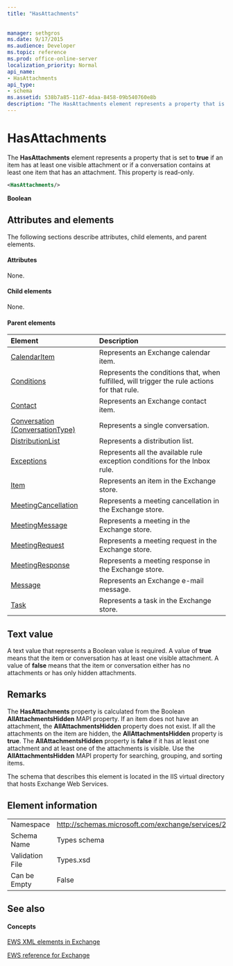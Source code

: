 ```yaml
---
title: "HasAttachments"
 
 
manager: sethgros
ms.date: 9/17/2015
ms.audience: Developer
ms.topic: reference
ms.prod: office-online-server
localization_priority: Normal
api_name:
- HasAttachments
api_type:
- schema
ms.assetid: 538b7a85-11d7-4daa-8458-09b540760e8b
description: "The HasAttachments element represents a property that is set to true if an item has at least one visible attachment or if a conversation contains at least one item that has an attachment. This property is read-only."
---
```


# HasAttachments

The **HasAttachments** element represents a property that is set to **true** if an item has at least one visible attachment or if a conversation contains at least one item that has an attachment. This property is read-only. 
  
```XML
<HasAttachments/>
```

 **Boolean**
## Attributes and elements

The following sections describe attributes, child elements, and parent elements.
  
#### Attributes

None.
  
#### Child elements

None.
  
#### Parent elements

|**Element**|**Description**|
|:-----|:-----|
|[CalendarItem](calendaritem.md) <br/> |Represents an Exchange calendar item.  <br/> |
|[Conditions](conditions.md) <br/> |Represents the conditions that, when fulfilled, will trigger the rule actions for that rule.  <br/> |
|[Contact](contact.md) <br/> |Represents an Exchange contact item.  <br/> |
|[Conversation (ConversationType)](conversation-conversationtype.md) <br/> |Represents a single conversation.  <br/> |
|[DistributionList](distributionlist.md) <br/> |Represents a distribution list.  <br/> |
|[Exceptions](exceptions.md) <br/> |Represents all the available rule exception conditions for the Inbox rule.  <br/> |
|[Item](item.md) <br/> |Represents an item in the Exchange store.  <br/> |
|[MeetingCancellation](meetingcancellation.md) <br/> |Represents a meeting cancellation in the Exchange store.  <br/> |
|[MeetingMessage](meetingmessage.md) <br/> |Represents a meeting in the Exchange store.  <br/> |
|[MeetingRequest](meetingrequest.md) <br/> |Represents a meeting request in the Exchange store.  <br/> |
|[MeetingResponse](meetingresponse.md) <br/> |Represents a meeting response in the Exchange store.  <br/> |
|[Message](message-ex15websvcsotherref.md) <br/> |Represents an Exchange e-mail message.  <br/> |
|[Task](task.md) <br/> |Represents a task in the Exchange store.  <br/> |
   
## Text value

A text value that represents a Boolean value is required. A value of **true** means that the item or conversation has at least one visible attachment. A value of **false** means that the item or conversation either has no attachments or has only hidden attachments. 
  
## Remarks

The **HasAttachments** property is calculated from the Boolean **AllAttachmentsHidden** MAPI property. If an item does not have an attachment, the **AllAttachmentsHidden** property does not exist. If all the attachments on the item are hidden, the **AllAttachmentsHidden** property is **true**. The **AllAttachmentsHidden** property is **false** if it has at least one attachment and at least one of the attachments is visible. Use the **AllAttachmentsHidden** MAPI property for searching, grouping, and sorting items. 
  
The schema that describes this element is located in the IIS virtual directory that hosts Exchange Web Services.
  
## Element information

|||
|:-----|:-----|
|Namespace  <br/> |http://schemas.microsoft.com/exchange/services/2006/types  <br/> |
|Schema Name  <br/> |Types schema  <br/> |
|Validation File  <br/> |Types.xsd  <br/> |
|Can be Empty  <br/> |False  <br/> |
   
## See also

#### Concepts

[EWS XML elements in Exchange](ews-xml-elements-in-exchange.md)
  
[EWS reference for Exchange](ews-reference-for-exchange.md)

